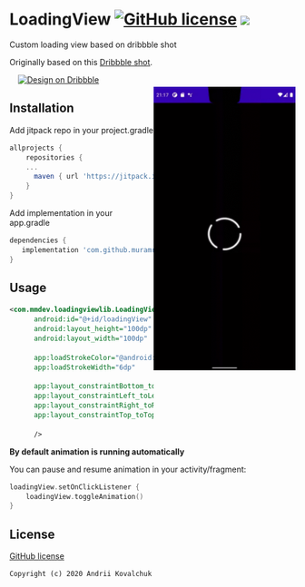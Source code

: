 # LoadingView [![GitHub license](https://img.shields.io/github/license/muramrr/LoadingView?color=orange)](https://github.com/muramrr/Kudago-Application/blob/master/LICENSE) [![](https://img.shields.io/badge/minSDK-14-green)](https://shields.io/)

Custom loading view based on dribbble shot

<img src="/untitled.gif" alt="sample" title="sample" align="right" vspace="52" height="500"/>

Originally based on this [Dribbble shot](https://dribbble.com/shots/5095383-Loader-Animation).

<a href="https://dribbble.com/shots/8154883-Pizza-order-system">
  <img alt="Design on Dribbble" src="https://github.com/muramrr/misc/blob/master/dribbble.png" width="200" height="80" hspace="15" />
</a>

## Installation

Add jitpack repo in your project.gradle
```gradle
allprojects {
    repositories {
    ...
      maven { url 'https://jitpack.io' }
    }
}
 ```

Add implementation in your app.gradle
```gradle
dependencies {
   implementation 'com.github.muramrr:LoadingView:1.0'
}
```

## Usage

```xml
<com.mmdev.loadingviewlib.LoadingView
      android:id="@+id/loadingView"
      android:layout_height="100dp"
      android:layout_width="100dp"
      
      app:loadStrokeColor="@android:color/white"
      app:loadStrokeWidth="6dp"
      
      app:layout_constraintBottom_toBottomOf="parent"
      app:layout_constraintLeft_toLeftOf="parent"
      app:layout_constraintRight_toRightOf="parent"
      app:layout_constraintTop_toTopOf="parent"
      
      />

```
**By default animation is running automatically**

You can pause and resume animation in your activity/fragment:

```kotlin
loadingView.setOnClickListener {
    loadingView.toggleAnimation()
}

```



## License

[GitHub license](https://github.com/muramrr/LoadingView/blob/master/LICENSE)


```
Copyright (c) 2020 Andrii Kovalchuk
```
